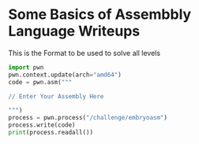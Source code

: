 
# Some Basics of Assembbly Language Writeups

This is the Format to be used to solve all levels 

```python
import pwn
pwn.context.update(arch="amd64")
code = pwn.asm("""

// Enter Your Assembly Here

""")
process = pwn.process("/challenge/embryoasm")
process.write(code)
print(process.readall())
```
